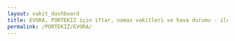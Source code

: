 ```yaml
---
layout: vakit_dashboard
title: EVORA, PORTEKIZ için iftar, namaz vakitleri ve hava durumu - ilçe/eyalet seç
permalink: /PORTEKIZ/EVORA/
---
```


<script type="text/javascript">
  var GLOBAL_COUNTRY = 'PORTEKIZ';
  var GLOBAL_CITY = 'EVORA';
  var GLOBAL_STATE = '';
  var lat = 72;
  var lon = 21;
</script>
